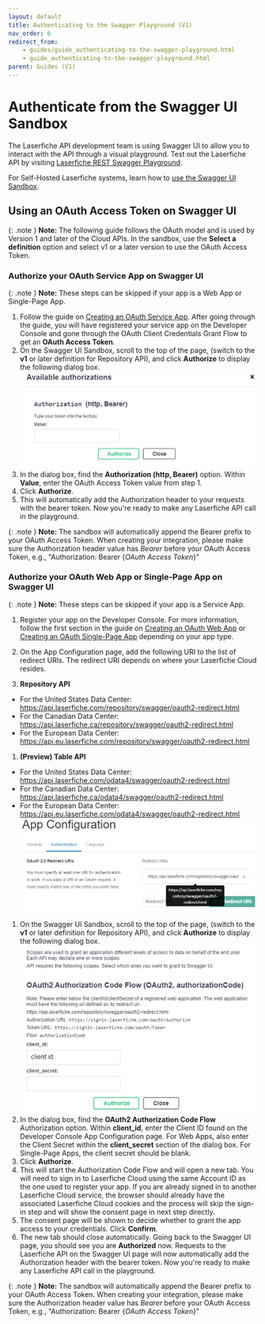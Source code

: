 ```yaml
---
layout: default
title: Authenticating to the Swagger Playground (V1)
nav_order: 6
redirect_from:
    - guides/guide_authenticating-to-the-swagger-playground.html
    - guide_authenticating-to-the-swagger-playground.html
parent: Guides (V1)
---
```

<!--Copyright (c) Laserfiche.
Licensed under the MIT License. See LICENSE in the project root for license information.-->

# Authenticate from the Swagger UI Sandbox

The Laserfiche API development team is using Swagger UI to allow you to interact with the API through a visual playground. Test out the Laserfiche API by visiting [Laserfiche REST Swagger Playground](../api/playground.html).


For Self-Hosted Laserfiche systems, learn how to [use the Swagger UI Sandbox](/api/server/index.html#authenticate).

## Using an OAuth Access Token on Swagger UI

{: .note }
**Note:** The following guide follows the OAuth model and is used by Version 1 and later of the Cloud APIs. In the sandbox, use the **Select a definition** option and select v1 or a later version to use the OAuth Access Token.

### Authorize your OAuth Service App on Swagger UI

{: .note }
**Note:** These steps can be skipped if your app is a Web App or Single-Page App.


1. Follow the guide on [Creating an OAuth Service App](guide_oauth-service.html). After going through the guide, you will have registered your service app on the Developer Console and gone through the OAuth Client Credentials Grant Flow to get an **OAuth Access Token**.
1. On the Swagger UI Sandbox, scroll to the top of the page, (switch to the **v1** or later definition for Repository API), and click **Authorize** to display the following dialog box. ![](./assets/images/api-swagger-04.png)
1. In the dialog box, find the **Authorization (http, Bearer)** option. Within **Value**, enter the OAuth Access Token value from step 1.
1. Click **Authorize**.
1. This will automatically add the Authorization header to your requests with the bearer token. Now you're ready to make any Laserfiche API call in the playground.

{: .note }
**Note:** The sandbox will automatically append the Bearer prefix to your OAuth Access Token. When creating your integration, please make sure the Authorization header value has *Bearer* before your OAuth Access Token, e.g., "Authorization: Bearer {*OAuth Access Token*}"

### Authorize your OAuth Web App or Single-Page App on Swagger UI

{: .note }
**Note:** These steps can be skipped if your app is a Service App.

1. Register your app on the Developer Console. For more information, follow the first section in the guide on [Creating an OAuth Web App](guide_oauth-webapp.html) or [Creating an OAuth Single-Page App](guide_oauth-spa.html) depending on your app type.
1. On the App Configuration page, add the following URI to the list of redirect URIs. The redirect URI depends on where your Laserfiche Cloud resides. 

1. **Repository API**
  - For the United States Data Center: https://api.laserfiche.com/repository/swagger/oauth2-redirect.html
  - For the Canadian Data Center: https://api.laserfiche.ca/repository/swagger/oauth2-redirect.html
  - For the European Data Center: https://api.eu.laserfiche.com/repository/swagger/oauth2-redirect.html

1. **(Preview) Table API**
  - For the United States Data Center: https://api.laserfiche.com/odata4/swagger/oauth2-redirect.html
  - For the Canadian Data Center: https://api.laserfiche.ca/odata4/swagger/oauth2-redirect.html
  - For the European Data Center: https://api.eu.laserfiche.com/odata4/swagger/oauth2-redirect.html
        ![](./assets/images/api-swagger-oauth-web-app-01.png)

1. On the Swagger UI Sandbox, scroll to the top of the page, (switch to the **v1** or later definition for Repository API), and click **Authorize** to display the following dialog box. ![](./assets/images/api-swagger-oauth-web-app-02.png)
1. In the dialog box, find the **OAuth2 Authorization Code Flow** Authorization option. Within **client_id**, enter the Client ID found on the Developer Console App Configuration page. For Web Apps, also enter the Client Secret within the **client_secret** section of the dialog box. For Single-Page Apps, the client secret should be blank.
1. Click **Authorize**.
1. This will start the Authorization Code Flow and will open a new tab. You will need to sign in to Laserfiche Cloud using the same Account ID as the one used to register your app. If you are already signed in to another Laserfiche Cloud service, the browser should already have the associated Laserfiche Cloud cookies and the process will skip the sign-in step and will show the consent page in next step directly.
1. The consent page will be shown to decide whether to grant the app access to your credentials. Click **Confirm**.
1. The new tab should close automatically. Going back to the Swagger UI page, you should see you are **Authorized** now. Requests to the Laserfiche API on the Swagger UI page will now automatically add the Authorization header with the bearer token. Now you're ready to make any Laserfiche API call in the playground.

{: .note }
**Note:** The sandbox will automatically append the Bearer prefix to your OAuth Access Token. When creating your integration, please make sure the Authorization header value has *Bearer* before your OAuth Access Token, e.g., "Authorization: Bearer {*OAuth Access Token*}"